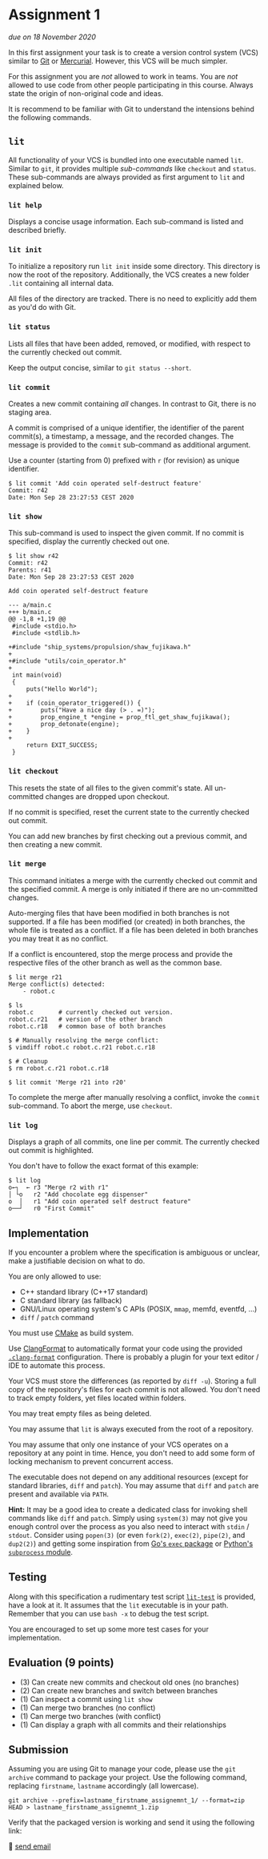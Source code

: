# Assignment 1

*due on 18 November 2020*

In this first assignment your task is to create a version control system (VCS) similar to [Git](https://git-scm.com/) or [Mercurial](https://www.mercurial-scm.org/).
However, this VCS will be much simpler.

For this assignment you are *not* allowed to work in teams.
You are *not* allowed to use code from other people participating in this course.
Always state the origin of non-original code and ideas.

It is recommend to be familiar with Git to understand the intensions behind the following commands.

## `lit`

All functionality of your VCS is bundled into one executable named `lit`.
Similar to `git`, it provides multiple *sub-commands* like `checkout` and `status`.
These sub-commands are always provided as first argument to `lit` and explained below.

### `lit help`

Displays a concise usage information.
Each sub-command is listed and described briefly.

### `lit init`

To initialize a repository run `lit init` inside some directory.
This directory is now the root of the repository.
Additionally, the VCS creates a new folder `.lit` containing all internal data.

All files of the directory are tracked.
There is no need to explicitly add them as you'd do with Git.

### `lit status`

Lists all files that have been added, removed, or modified, with respect to the currently checked out commit.

Keep the output concise, similar to `git status --short`.

### `lit commit`

Creates a new commit containing *all* changes.
In contrast to Git, there is no staging area.

A commit is comprised of a unique identifier, the identifier of the parent commit(s), a timestamp, a message, and the recorded changes.
The message is provided to the `commit` sub-command as additional argument.

Use a counter (starting from 0) prefixed with `r` (for revision) as unique identifier.

```
$ lit commit 'Add coin operated self-destruct feature'
Commit: r42
Date: Mon Sep 28 23:27:53 CEST 2020
```

### `lit show`

This sub-command is used to inspect the given commit.
If no commit is specified, display the currently checked out one.

```
$ lit show r42
Commit: r42
Parents: r41
Date: Mon Sep 28 23:27:53 CEST 2020

Add coin operated self-destruct feature

--- a/main.c
+++ b/main.c
@@ -1,8 +1,19 @@
 #include <stdio.h>
 #include <stdlib.h>

+#include "ship_systems/propulsion/shaw_fujikawa.h"
+
+#include "utils/coin_operator.h"
+
 int main(void)
 {
     puts("Hello World");
+
+    if (coin_operator_triggered()) {
+        puts("Have a nice day (> . =)");
+        prop_engine_t *engine = prop_ftl_get_shaw_fujikawa();
+        prop_detonate(engine);
+    }
+
     return EXIT_SUCCESS;
 }
```

### `lit checkout`

This resets the state of all files to the given commit's state.
All un-committed changes are dropped upon checkout.

If no commit is specified, reset the current state to the currently checked out commit.

You can add new branches by first checking out a previous commit, and then creating a new commit.

### `lit merge`

This command initiates a merge with the currently checked out commit and the specified commit.
A merge is only initiated if there are no un-committed changes.

Auto-merging files that have been modified in both branches is not supported.
If a file has been modified (or created) in both branches, the whole file is treated as a conflict.
If a file has been deleted in both branches you may treat it as no conflict.

If a conflict is encountered, stop the merge process and provide the respective files of the other branch as well as the common base.

```
$ lit merge r21
Merge conflict(s) detected:
    - robot.c

$ ls
robot.c       # currently checked out version.
robot.c.r21   # version of the other branch
robot.c.r18   # common base of both branches

$ # Manually resolving the merge conflict:
$ vimdiff robot.c robot.c.r21 robot.c.r18

$ # Cleanup
$ rm robot.c.r21 robot.c.r18

$ lit commit 'Merge r21 into r20'
```

To complete the merge after manually resolving a conflict, invoke the `commit` sub-command.
To abort the merge, use `checkout`.

### `lit log`

Displays a graph of all commits, one line per commit.
The currently checked out commit is highlighted.

You don't have to follow the exact format of this example:

```
$ lit log
o←┐  ← r3 "Merge r2 with r1"
│ └o   r2 "Add chocolate egg dispenser"
o  │   r1 "Add coin operated self destruct feature"
o──┘   r0 "First Commit"
```

## Implementation

If you encounter a problem where the specification is ambiguous or unclear, make a justifiable decision on what to do.

You are only allowed to use:
- C++ standard library (C++17 standard)
- C standard library (as fallback)
- GNU/Linux operating system's C APIs (POSIX, `mmap`, memfd, eventfd, …)
- `diff` / `patch` command

You must use [CMake](https://cmake.org/) as build system.

Use [ClangFormat](https://clang.llvm.org/docs/ClangFormat.html) to automatically format your code using the provided [`.clang-format`](../.clang-format) configuration.
There is probably a plugin for your text editor / IDE to automate this process.

Your VCS must store the differences (as reported by `diff -u`).
Storing a full copy of the repository's files for each commit is not allowed.
You don't need to track empty folders, yet files located within folders.

You may treat empty files as being deleted.

You may assume that `lit` is always executed from the root of a repository.

You may assume that only one instance of your VCS operates on a repository at any point in time.
Hence, you don't need to add some form of locking mechanism to prevent concurrent access.

The executable does not depend on any additional resources (except for standard libraries, `diff` and `patch`).
You may assume that `diff` and `patch` are present and available via `PATH`.

**Hint:** It may be a good idea to create a dedicated class for invoking shell commands like `diff` and `patch`.
Simply using `system(3)` may not give you enough control over the process as you also need to interact with `stdin` / `stdout`.
Consider using `popen(3)` (or even `fork(2)`, `exec(2)`, `pipe(2)`, and `dup2(2)`) and getting some inspiration from [Go's `exec` package](https://golang.org/pkg/os/exec/) or [Python's `subprocess` module](https://docs.python.org/3/library/subprocess.html).

## Testing

Along with this specification a rudimentary test script [`lit-test`](lit-test) is provided, have a look at it.
It assumes that the `lit` executable is in your path.
Remember that you can use `bash -x` to debug the test script.

You are encouraged to set up some more test cases for your implementation.

## Evaluation (9 points)

- (3) Can create new commits and checkout old ones (no branches)
- (2) Can create new branches and switch between branches
- (1) Can inspect a commit using `lit show`
- (1) Can merge two branches (no conflict)
- (1) Can merge two branches (with conflict)
- (1) Can display a graph with all commits and their relationships

## Submission

Assuming you are using Git to manage your code, please use the `git archive` command to package your project.
Use the following command, replacing `firstname`, `lastname` accordingly (all lowercase).

    git archive --prefix=lastname_firstname_assignemnt_1/ --format=zip HEAD > lastname_firstname_assignemnt_1.zip

Verify that the packaged version is working and send it using the following link:

📧 [send email](mailto:alexander.hirsch@uibk.ac.at?subject=703807%20-%20Assignment%201)
